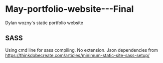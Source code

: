 # May-portfolio-website---Final

Dylan wozny's static portfolio website

## SASS

Using cmd line for sass compiling. No extension.
Json dependencies from https://thinkdobecreate.com/articles/minimum-static-site-sass-setup/
